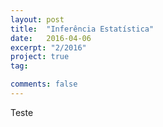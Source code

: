 ```yaml
---
layout: post
title:  "Inferência Estatística"
date:   2016-04-06
excerpt: "2/2016"
project: true
tag:

comments: false
---
```


Teste
